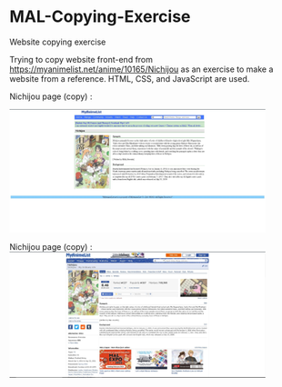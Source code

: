 # MAL-Copying-Exercise
Website copying exercise

Trying to copy website front-end from https://myanimelist.net/anime/10165/Nichijou as an exercise to make a website from a reference. HTML, CSS, and JavaScript are used.

Nichijou page (copy) :

<img src="screenshots/copy.JPG" width="450">

Nichijou page (copy) :
<img src="screenshots/real.JPG" width="450">
